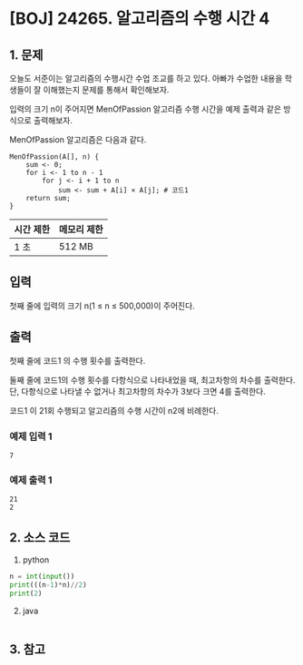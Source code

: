 # [BOJ] 24265. 알고리즘의 수행 시간 4

## 1. 문제

오늘도 서준이는 알고리즘의 수행시간 수업 조교를 하고 있다. 아빠가 수업한 내용을 학생들이 잘 이해했는지 문제를 통해서 확인해보자.

입력의 크기 n이 주어지면 MenOfPassion 알고리즘 수행 시간을 예제 출력과 같은 방식으로 출력해보자.

MenOfPassion 알고리즘은 다음과 같다.

```
MenOfPassion(A[], n) {
    sum <- 0;
    for i <- 1 to n - 1
        for j <- i + 1 to n
            sum <- sum + A[i] × A[j]; # 코드1
    return sum;
}
```


| 시간 제한 | 메모리 제한 |
|:------|:-------| 
| 1 초   | 512 MB |


## 입력

첫째 줄에 입력의 크기 n(1 ≤ n ≤ 500,000)이 주어진다.


## 출력

첫째 줄에 코드1 의 수행 횟수를 출력한다.

둘째 줄에 코드1의 수행 횟수를 다항식으로 나타내었을 때, 최고차항의 차수를 출력한다. 단, 다항식으로 나타낼 수 없거나 최고차항의 차수가 3보다 크면 4를 출력한다.

코드1 이 21회 수행되고 알고리즘의 수행 시간이 n2에 비례한다.

### 예제 입력 1

```
7
```

### 예제 출력 1

```
21
2
```




## 2. 소스 코드

1. python

```python
n = int(input())
print(((n-1)*n)//2)
print(2)                                                
```

2. java

```java

```


## 3. 참고

```

```



